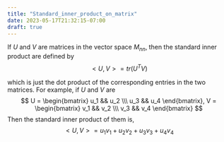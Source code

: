 ```yaml
---
title: "Standard_inner_product_on_matrix"
date: 2023-05-17T21:32:15-07:00
draft: true
---
```


If $U$ and $V$ are matrices in the vector space $M_{nn}$, then the standard inner product are defined by
$$
<U, V> = tr(U^TV)
$$

which is just the dot product of the corresponding entries in the two matrices. For example, if $U$ and $V$ are
$$
U = \begin{bmatrix} 
u_1 && u_2
\\\ 
u_3 && u_4
 \end{bmatrix}, V = \begin{bmatrix} 
v_1 && v_2
\\\ 
v_3 && v_4
 \end{bmatrix}
$$
Then the standard inner product of them is,
$$
<U, V> = u_1v_1 + u_2v_2 + u_3v_3 + u_4v_4
$$

